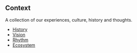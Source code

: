 ## Context

A collection of our experiences, culture, history and thoughts.

* [History](history/readme.md)
* [Vision](vision.md)
* [Rhythm](rhythm.md)
* [Ecosystem](ecosystem.md)

